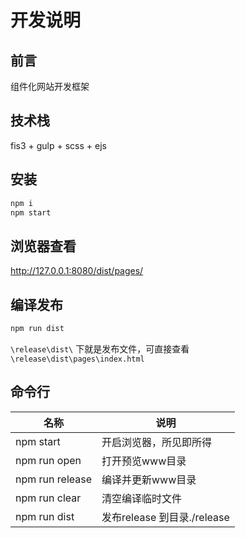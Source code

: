 # 开发说明

## 前言

组件化网站开发框架

## 技术栈

fis3 + gulp + scss + ejs

## 安装

```bash
npm i
npm start
```

## 浏览器查看

http://127.0.0.1:8080/dist/pages/

## 编译发布

```bash
npm run dist
```

`\release\dist\` 下就是发布文件，可直接查看 `\release\dist\pages\index.html`

## 命令行

名称 | 说明
-----|--------------
npm start         | 开启浏览器，所见即所得
npm run open      | 打开预览www目录
npm run release   | 编译并更新www目录
npm run clear     | 清空编译临时文件
npm run dist      | 发布release 到目录./release
